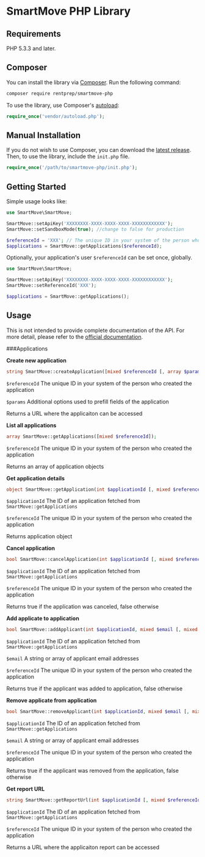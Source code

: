 # SmartMove PHP Library

## Requirements

PHP 5.3.3 and later.

## Composer

You can install the library via [Composer](http://getcomposer.org/). Run the following command:

```bash
composer require rentprep/smartmove-php
```

To use the library, use Composer's [autoload](https://getcomposer.org/doc/00-intro.md#autoloading):

```php
require_once('vendor/autoload.php');
```

## Manual Installation

If you do not wish to use Composer, you can download the [latest release](https://github.com/rentprep/smartmove-php/releases). Then, to use the library, include the `init.php` file.

```php
require_once('/path/to/smartmove-php/init.php');
```

## Getting Started

Simple usage looks like:

```php
use SmartMove\SmartMove;

SmartMove::setApiKey('XXXXXXXX-XXXX-XXXX-XXXX-XXXXXXXXXXXX');
SmartMove::setSandboxMode(true); //change to false for production

$referenceId = 'XXX'; // The unique ID in your system of the person who created the application
$applications = SmartMove::getApplications($referenceId);
```

Optionally, your application's user `$referenceId` can be set once, globally.

```php
use SmartMove\SmartMove;

SmartMove::setApiKey('XXXXXXXX-XXXX-XXXX-XXXX-XXXXXXXXXXXX');
SmartMove::setReferenceId('XXX');

$applications = SmartMove::getApplications();
```

## Usage

This is not intended to provide complete documentation of the API. For more
detail, please refer to the
[official documentation](https://stage.rentprep.com/docs/smartmoveapi).

###Applications

**Create new application**

```php
string SmartMove::createApplication([mixed $referenceId [, array $params]]);
```

`$referenceId` The unique ID in your system of the person who created the application

`$params` Additional options used to prefill fields of the application

Returns a URL where the applicaiton can be accessed


**List all applications**

```php
array SmartMove::getApplications([mixed $referenceId]);
```

`$referenceId` The unique ID in your system of the person who created the application

Returns an array of application objects

**Get application details**

```php
object SmartMove::getApplication(int $applicationId [, mixed $referenceId]);
```

`$applicationId` The ID of an application fetched from `SmartMove::getApplications`

`$referenceId` The unique ID in your system of the person who created the application

Returns application object

**Cancel application**

```php
bool SmartMove::cancelApplication(int $applicationId [, mixed $referenceId]);
```

`$applicationId` The ID of an application fetched from `SmartMove::getApplications`

`$referenceId` The unique ID in your system of the person who created the application

Returns true if the application was canceled, false otherwise

**Add applicate to application**

```php
bool SmartMove::addApplicant(int $applicationId, mixed $email [, mixed $referenceId]);
```

`$applicationId` The ID of an application fetched from `SmartMove::getApplications`

`$email` A string or array of applicant email addresses

`$referenceId` The unique ID in your system of the person who created the application

Returns true if the applicant was added to application, false otherwise

**Remove applicate from application**

```php
bool SmartMove::removeApplicant(int $applicationId, mixed $email [, mixed $referenceId]);
```

`$applicationId` The ID of an application fetched from `SmartMove::getApplications`

`$email` A string or array of applicant email addresses

`$referenceId` The unique ID in your system of the person who created the application

Returns true if the applicant was removed from the application, false otherwise

**Get report URL**

```php
string SmartMove::getReportUrl(int $applicationId [, mixed $referenceId]);
```

`$applicationId` The ID of an application fetched from `SmartMove::getApplications`

`$referenceId` The unique ID in your system of the person who created the application

Returns a URL where the applicaiton report can be accessed

